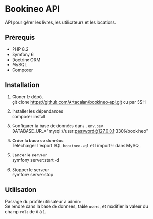 # Bookineo API
API pour gérer les livres, les utilisateurs et les locations.

## Prérequis
- PHP 8.2
- Symfony 6
- Doctrine ORM
- MySQL
- Composer

## Installation
1. Cloner le dépôt  
git clone https://github.com/Artacalan/bookineo-api.git ou par SSH

2. Installer les dépendances  
composer install

3. Configurer la base de données dans `.env.dev`  
DATABASE_URL="mysql://user:password@127.0.0.1:3306/bookineo"

4. Créer la base de données  
Télécharger l'export SQL `bookineo.sql` et l'importer dans MySQL

5. Lancer le serveur  
symfony server:start -d

6. Stopper le serveur  
symfony server:stop

## Utilisation
Passage du profile utilisateur à admin:  
Se rendre dans la base de données, table `users`, et modifier la valeur du champ `role` de `0` à `1`.
